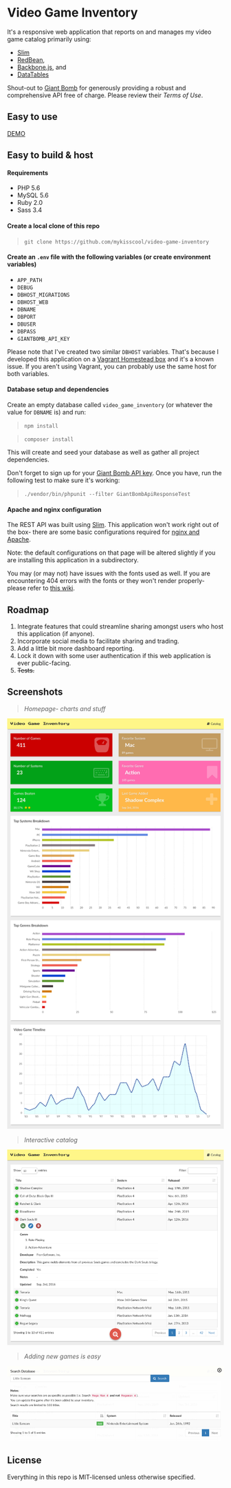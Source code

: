 # Video Game Inventory

It's a responsive web application that reports on and manages my video game catalog primarily using:
- [Slim](http://www.slimframework.com)
- [RedBean](http://www.redbeanphp.com/),
- [Backbone.js](http://backbonejs.org), and
- [DataTables](https://www.datatables.net/)

Shout-out to [Giant Bomb](http://www.giantbomb.com/api) for generously providing a robust and comprehensive API free of charge.  Please review their _Terms of Use_.

## Easy to use

[DEMO](https://video-game-inventory.herokuapp.com/)

## Easy to build & host

#### Requirements

- PHP 5.6
- MySQL 5.6
- Ruby 2.0
- Sass 3.4

#### Create a local clone of this repo

> `git clone https://github.com/mykisscool/video-game-inventory`

#### Create an `.env` file with the following variables (or create environment variables)

- `APP_PATH`
- `DEBUG`
- `DBHOST_MIGRATIONS`
- `DBHOST_WEB`
- `DBNAME`
- `DBPORT`
- `DBUSER`
- `DBPASS`
- `GIANTBOMB_API_KEY`

Please note that I've created two similar `DBHOST` variables.  That's because I developed this application on a [Vagrant Homestead box](https://laravel.com/docs/5.4/homestead) and it's a known issue.  If you aren't using Vagrant, you can probably use the same host for both variables.

#### Database setup and dependencies

Create an empty database called `video_game_inventory` (or whatever the value for `DBNAME` is) and run:

> `npm install`

> `composer install`

This will create and seed your database as well as gather all project dependencies.

Don't forget to sign up for your [Giant Bomb API key](https://auth.giantbomb.com/signup).  Once you have, run the following test to make sure it's working:

> `./vendor/bin/phpunit --filter GiantBombApiResponseTest`

#### Apache and nginx configuration

The REST API was built using [Slim](http://www.slimframework.com).  This application won't work right out of the box- there are some basic configurations required for [nginx and Apache](https://www.slimframework.com/docs/start/web-servers.html).

Note: the default configurations on that page will be altered slightly if you are installing this application in a subdirectory.

You may (or may not) have issues with the fonts used as well.  If you are encountering 404 errors with the fonts or they won't render properly- please refer to [this wiki](https://github.com/fontello/fontello/wiki/How-to-setup-server-to-serve-fonts).

## Roadmap

1. Integrate features that could streamline sharing amongst users who host this application (if anyone).
2. Incorporate social media to facilitate sharing and trading.
3. Add a little bit more dashboard reporting.
4. Lock it down with some user authentication if this web application is ever public-facing.
5. ~~Tests.~~

## Screenshots

> *Homepage- charts and stuff*

![Screenshot 1](/src/img/screenshot-1.png?raw=true "Homepage- charts and stuff")

> *Interactive catalog*

![Screenshot 2](/src/img/screenshot-2.png?raw=true "Interactive catalog")

> *Adding new games is easy*

![Screenshot 3](/src/img/screenshot-3.png?raw=true "Adding new games is easy")

## License

Everything in this repo is MIT-licensed unless otherwise specified.
